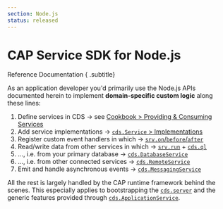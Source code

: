 ```yaml
---
section: Node.js
status: released
---
```

<!--- Migrated: @external/node.js/index.md -> @external/node.js/index.md -->

# CAP Service SDK for Node.js
Reference Documentation
{ .subtitle}


<!-- % include links-for-node.md %} -->

As an application developer you'd primarily use the Node.js APIs documented herein to implement **domain-specific custom logic** along these lines:

1. Define services in CDS &rarr; see [Cookbook > Providing & Consuming Services](../guides/providing-services/#defining-services)
2. Add service implementations &rarr; [`cds.Service` > Implementations](./services#srv-impls)
3. Register custom event handlers in which &rarr; [`srv.on`/`before`/`after`](./services#event-handlers)
4. Read/write data from other services in which &rarr; [`srv.run`](./services#srv-run) + [`cds.ql`](./cds-ql)
5. ..., i.e. from your primary database &rarr; [`cds.DatabaseService`](./databases)
5. ..., i.e. from other connected services &rarr; [`cds.RemoteService`](./remote-services)
6. Emit and handle asynchronous events &rarr; [`cds.MessagingService`](./messaging)

All the rest is largely handled by the CAP runtime framework behind the scenes.
This especially applies to bootstrapping the [`cds.server`](./cds-serve) and the generic features
provided through [`cds.ApplicationService`](./app-services).
